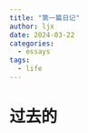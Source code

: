 ```yaml
---
title: "第一篇日记"
author: ljx
date: 2024-03-22
categories:
  - essays
tags:
  - life
---
```



# 过去的











